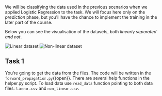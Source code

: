 We will be classifying the data used in the previous scenarios when we applied Logistic Regression to the task. We will focus here only on the _prediction_ phase, but you'll have the chance to implement the training in the later part of the course.

Below you can see the visualisation of the datasets, both _linearly separated and not_.

<img src="/basiafusinska/courses/deep-learning-with-tensorflow/forward-propagation/assets/linear.png" alt="Linear dataset">

<img src="/basiafusinska/courses/deep-learning-with-tensorflow/forward-propagation/assets/non_linear.png" alt="Non-linear dataset">

## Task 1

You're going to get the data from the files. The code will be written in the `forward_propagation.py`{{open}}. There are several help functions in the helper.py script. To load data use `read_data` function pointing to both data files: `linear.csv` and `non_linear.csv`.
